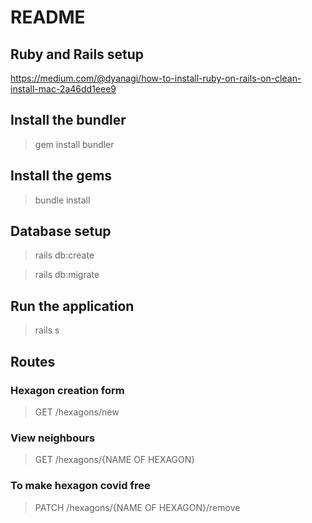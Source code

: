 # README

## Ruby and Rails setup
https://medium.com/@dyanagi/how-to-install-ruby-on-rails-on-clean-install-mac-2a46dd1eee9

## Install the bundler
> gem install bundler

## Install the gems
> bundle install

## Database setup
> rails db:create

> rails db:migrate

## Run the application
> rails s

## Routes
### Hexagon creation form 
> GET /hexagons/new
### View neighbours
> GET /hexagons/{NAME OF HEXAGON}
### To make hexagon covid free
> PATCH /hexagons/{NAME OF HEXAGON}/remove
